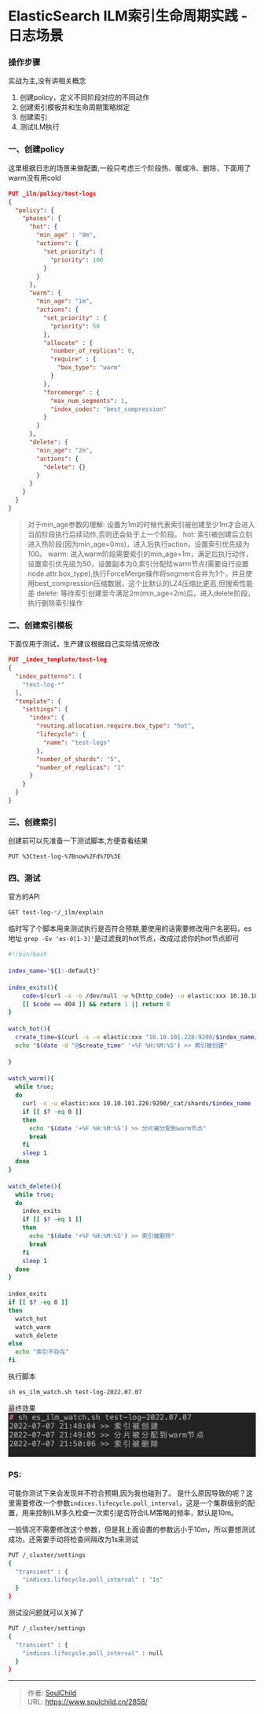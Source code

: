 # ElasticSearch ILM索引生命周期实践 - 日志场景

<!--more-->
### 操作步骤
实战为主,没有讲相关概念
1. 创建policy，定义不同阶段对应的不同动作
2. 创建索引模板并和生命周期策略绑定
3. 创建索引
4. 测试ILM执行

### 一、创建policy
这里根据日志的场景来做配置,一般只考虑三个阶段热、暖或冷、删除，下面用了warm没有用cold

```json
PUT _ilm/policy/test-logs
{
  "policy": {
    "phases": {
      "hot": {
        "min_age" : "0m",
        "actions": {
          "set_priority": {
            "priority": 100
          }
        }
      },
      "warm": {
        "min_age": "1m",
        "actions": {
          "set_priority" : {
            "priority": 50
          },
          "allocate" : {
            "number_of_replicas": 0,
            "require" : {
              "box_type": "warm"
            }
          },
          "forcemerge" : {
            "max_num_segments": 1,
            "index_codec": "best_compression"
          }
        }
      },
      "delete": {
        "min_age": "2m",           
        "actions": {
          "delete": {}
        }
      }
    }
  }
}
```
> 对于min_age参数的理解: 设置为1m的时候代表索引被创建至少1m才会进入当前阶段执行后续动作,否则还会处于上一个阶段。
> hot: 索引被创建后立刻进入热阶段(因为min_age=0ms)，进入后执行action，设置索引优先级为100。
> warm: 进入warm阶段需要索引的min_age=1m，满足后执行动作，设置索引优先级为50，设置副本为0,索引分配给warm节点(需要自行设置node.attr.box_type),执行ForceMerge操作将segment合并为1个，并且使用best_compression压缩数据，这个比默认的LZ4压缩比更高,但搜索性能差
> delete: 等待索引创建至今满足2m(min_age=2m)后，进入delete阶段，执行删除索引操作


### 二、创建索引模板
下面仅用于测试，生产建议根据自己实际情况修改
```json
PUT _index_template/test-log
{
  "index_patterns": [
    "test-log-*"
  ],
  "template": {
    "settings": {
      "index": {
        "routing.allocation.require.box_type": "hot",
        "lifecycle": {
          "name": "test-logs"
        },
        "number_of_shards": "5",
        "number_of_replicas": "1"
      }
    }
  }
}
```

### 三、创建索引
创建前可以先准备一下测试脚本,方便查看结果
```bash
PUT %3Ctest-log-%7Bnow%2Fd%7D%3E
```


### 四、测试
官方的API
```bash
GET test-log-*/_ilm/explain
```
临时写了个脚本用来测试执行是否符合预期,要使用的话需要修改用户名密码，es地址
`grep -Ev 'es-0[1-3]'`是过滤我的hot节点，改成过滤你的hot节点即可
```bash
#!/bin/bash

index_name="${1:-default}"

index_exits(){
    code=$(curl -s -o /dev/null -w %{http_code} -u elastic:xxx 10.10.101.226:9200/$index_name)
    [[ $code == 404 ]] && return 1 || return 0
}

watch_hot(){
  create_time=$(curl -s -u elastic:xxx "10.10.101.226:9200/$index_name/_settings" | jq -r ".\"$index_name\".settings.index.creation_date" | sed 's#...$##')
  echo "$(date -d "@$create_time" '+%F %H:%M:%S') >> 索引被创建"
  
}

watch_warm(){
  while true;
  do
    curl -s -u elastic:xxx 10.10.101.226:9200/_cat/shards/$index_name | awk '$3=="p"{print $NF}' | grep -Ev 'es-0[1-3]' &> /dev/null
    if [[ $? -eq 0 ]] 
    then
      echo "$(date '+%F %H:%M:%S') >> 分片被分配到warm节点"
      break
    fi
    sleep 1
  done
}

watch_delete(){
  while true;
  do
    index_exits
    if [[ $? -eq 1 ]] 
    then
      echo "$(date '+%F %H:%M:%S') >> 索引被删除"
      break
    fi
    sleep 1
  done
}

index_exits
if [[ $? -eq 0 ]]
then
  watch_hot
  watch_warm
  watch_delete
else
  echo "索引不存在"
fi
```

执行脚本
```bash
sh es_ilm_watch.sh test-log-2022.07.07
```

最终效果
![93929-dwce4zz01ur.png](images/232585211.png)

### PS: 
可能你测试下来会发现并不符合预期,因为我也碰到了。
是什么原因导致的呢？这里需要修改一个参数`indices.lifecycle.poll_interval`，这是一个集群级别的配置，用来控制ILM多久检查一次索引是否符合ILM策略的频率，默认是10m。

一般情况不需要修改这个参数，但是我上面设置的参数远小于10m，所以要想测试成功，还需要手动将检查间隔改为1s来测试
```bash
PUT /_cluster/settings
{
  "transient" : {
    "indices.lifecycle.poll_interval" : "1s"
  }
}
```

测试没问题就可以关掉了
```bash
PUT /_cluster/settings
{
  "transient" : {
    "indices.lifecycle.poll_interval" : null
  }
}
```


---

> 作者: [SoulChild](https://www.soulchild.cn)  
> URL: https://www.soulchild.cn/2858/  


